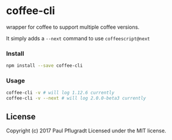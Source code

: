 # coffee-cli
wrapper for coffee to support multiple coffee versions.

It simply adds a `--next` command to use `coffeescript@next`

### Install

```sh
npm install --save coffee-cli
```

### Usage

```sh
coffee-cli -v # will log 1.12.6 currently
coffee-cli -v --next # will log 2.0.0-beta3 currently
```

## License
Copyright (c) 2017 Paul Pflugradt
Licensed under the MIT license.

